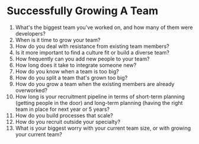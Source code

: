 # Successfully Growing A Team

1. What's the biggest team you've worked on, and how many of them were developers?
1. When is it time to grow your team?
1. How do you deal with resistance from existing team members?
1. Is it more important to find a culture fit or build a diverse team?
1. How frequently can you add new people to your team?
1. How long does it take to integrate someone new?
1. How do you know when a team is too big?
1. How do you split a team that's grown too big?
1. How do you grow a team when the existing members are already overworked?
1. How long is your recruitment pipeline in terms of short-term planning (getting people in the door) and long-term planning (having the right team in place for next year or 5 years?
1. How do you build processes that scale?
1. How do you recruit outside your specialty?
1. What is your biggest worry with your current team size, or with growing your current team?
